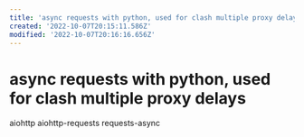 ```yaml
---
title: 'async requests with python, used for clash multiple proxy delays'
created: '2022-10-07T20:15:11.586Z'
modified: '2022-10-07T20:16:16.656Z'
---
```


# async requests with python, used for clash multiple proxy delays

aiohttp
aiohttp-requests
requests-async
